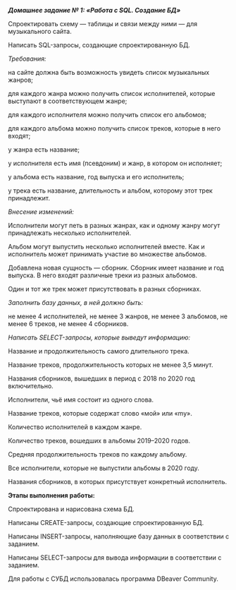 ***Домашнее задание № 1: «Работа с SQL. Создание БД»***

Спроектировать схему — таблицы и связи между ними — для музыкального сайта.

Написать SQL-запросы, создающие спроектированную БД. 

*Требования:*

на сайте должна быть возможность увидеть список музыкальных жанров;

для каждого жанра можно получить список исполнителей, которые выступают в соответствующем жанре;

для каждого исполнителя можно получить список его альбомов;

для каждого альбома можно получить список треков, которые в него входят;

у жанра есть название;

у исполнителя есть имя (псевдоним) и жанр, в котором он исполняет;

у альбома есть название, год выпуска и его исполнитель;

у трека есть название, длительность и альбом, которому этот трек принадлежит.

*Внесение изменений:*

Исполнители могут петь в разных жанрах, как и одному жанру могут принадлежать несколько исполнителей.

Альбом могут выпустить несколько исполнителей вместе. Как и исполнитель может принимать участие во множестве альбомов.

Добавлена новая сущность — сборник. Сборник имеет название и год выпуска. В него входят различные треки из разных альбомов.

Один и тот же трек может присутствовать в разных сборниках.

*Заполнить базу данных, в ней должно быть:*

не менее 4 исполнителей,
не менее 3 жанров,
не менее 3 альбомов,
не менее 6 треков,
не менее 4 сборников.

*Написать SELECT-запросы, которые выведут информацию:*

Название и продолжительность самого длительного трека.

Название треков, продолжительность которых не менее 3,5 минут.

Названия сборников, вышедших в период с 2018 по 2020 год включительно.

Исполнители, чьё имя состоит из одного слова.

Название треков, которые содержат слово «мой» или «my».

Количество исполнителей в каждом жанре.

Количество треков, вошедших в альбомы 2019–2020 годов.

Средняя продолжительность треков по каждому альбому.

Все исполнители, которые не выпустили альбомы в 2020 году.

Названия сборников, в которых присутствует конкретный исполнитель.


**Этапы выполнения работы:**

Спроектирована и нарисована схема БД.

Написаны CREATE-запросы, создающие спроектированную БД. 

Написаны INSERT-запросы, наполняющие базу данных в соответствии с заданием.

Написаны SELECT-запросы для вывода информации в соответствии с заданием.

Для работы с СУБД использовалась программа DBeaver Community.
